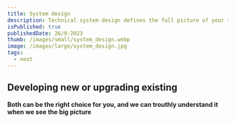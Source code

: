```yaml
---
title: System design
description: Technical system design defines the full picture of your technical landscape
isPublished: true
publishedDate: 26/9-2023
thumb: /images/small/system_design.webp
image: /images/large/system_design.jpg
tags:
  - next
---
```


## Developing new or upgrading existing
**Both can be the right choice for you, and we can trouthly understand it when we see the big picture**

